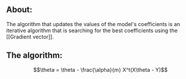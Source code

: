 ## About:

The algorithm that updates the values of the model's coefficients is an iterative algorithm that is searching for the best coefficients using the [[Gradient vector]].

## The algorithm:

$$\theta = \theta - \frac{\alpha}{m} X^t(X\theta - Y)$$
